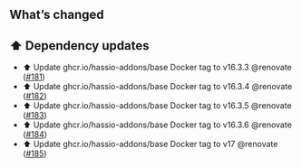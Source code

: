 ## What’s changed

## ⬆️ Dependency updates

- ⬆️ Update ghcr.io/hassio-addons/base Docker tag to v16.3.3 @renovate ([#181](https://github.com/hassio-addons/addon-example/pull/181))
- ⬆️ Update ghcr.io/hassio-addons/base Docker tag to v16.3.4 @renovate ([#182](https://github.com/hassio-addons/addon-example/pull/182))
- ⬆️ Update ghcr.io/hassio-addons/base Docker tag to v16.3.5 @renovate ([#183](https://github.com/hassio-addons/addon-example/pull/183))
- ⬆️ Update ghcr.io/hassio-addons/base Docker tag to v16.3.6 @renovate ([#184](https://github.com/hassio-addons/addon-example/pull/184))
- ⬆️ Update ghcr.io/hassio-addons/base Docker tag to v17 @renovate ([#185](https://github.com/hassio-addons/addon-example/pull/185))
